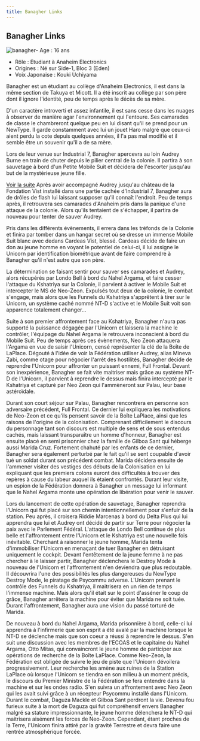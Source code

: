 ```yaml
---
title: Banagher Links
---
```


Banagher Links
--------------


![banagher](/images/stories/saga/unicorn/persos/civils/banagher.jpg)- Age : 16 ans  
- Rôle : Etudiant à Anaheim Electronics  
- Origines : Né sur Side-1, Bloc 3 (Eden)  
- Voix Japonaise : Kouki Uchiyama


Banagher est un étudiant au collège d'Anaheim Electronics, il est dans la même section de Takuya et Micott. Il a été inscrit au collège par son père dont il ignore l'identité, peu de temps après le décès de sa mère.


D'un caractère introverti et assez infantile, il est sans cesse dans les nuages à observer de manière agar l'environnement qui l'entoure. Ses camarades de classe le chambreront quelque peu en lui disant qu'il se prend pour un NewType. Il garde constamment avec lui un jouet Haro malgré que ceux-ci aient perdu la cote depuis quelques années, il l'a pas mal modifié et il semble être un souvenir qu'il a de sa mère.


Lors de leur venue sur Industrial 7, Banagher apercevra au loin Audrey Burne en train de chuter depuis le pilier central de la colonie. Il partira à son sauvetage à bord d'un Petite Mobile Suit et décidera de l'escorter jusqu'au but de la mystérieuse jeune fille.


[Voir la suite](javascript:spoiler();)
Après avoir accompagné Audrey jusqu'au château de la Fondation Vist installé dans une partie cachée d'Industrial 7, Banagher aura de drôles de flash lui laissant supposer qu'il connaît l'endroit. Peu de temps après, il retrouvera ses camarades d'Anaheim pris dans la panique d'une attaque de la colonie. Alors qu'ils tentaient de s'échapper, il partira de nouveau pour tenter de sauver Audrey.


Pris dans les différents évènements, il errera dans les tréfonds de la Colonie et finira par tomber dans un hangar secret où se dresse un immense Mobile Suit blanc avec dedans Cardeas Vist, blessé. Cardeas décide de faire un don au jeune homme en voyant le potentiel de celui-ci, il lui assigne le Unicorn par identification biométrique avant de faire comprendre à Banagher qu'il n'est autre que son père.


La détermination se faisant sentir pour sauver ses camarades et Audrey, alors récupérés par Londo Bell à bord du Nahel Argama, et faire cesser l'attaque du Kshatriya sur la Colonie, il parvient à activer le Mobile Suit et intercepter le MS de Neo-Zeon. Expulsés tout deux de la colonie, le combat s'engage, mais alors que les Funnels du Kshatriya s'apprêtent à tirer sur le Unicorn, un système caché nommé NT-D s'active et le Mobile Suit voit son apparence totalement changer...


Suite à son premier affrontement face au Kshatriya, Banagher n'aura pas supporté la puissance dégagée par l'Unicorn et laissera la machine le contrôler, l'équipage du Nahel Argama le retrouvera inconscient à bord du Mobile Suit. Peu de temps après ces évènements, Neo Zeon attaquera l'Argama en vue de saisir l'Unicorn, censé représenter la clé de la Boîte de LaPlace. Dégouté à l'idée de voir la Fédération utiliser Audrey, alias Mineva Zabi, comme otage pour négocier l'arrêt des hostilités, Banagher décide de reprendre l'Unicorn pour affronter un puissant ennemi, Full Frontal. Devant son inexpérience, Banagher se fait vite maitriser mais grâce au système NT-D de l'Unicorn, il parvient à reprendre le dessus mais finira intercepté par le Kshatriya et capturé par Neo Zeon qui l'ammèneront sur Palau, leur base astéroïdale.


Durant son court séjour sur Palau, Banagher rencontrera en personne son adversaire précédent, Full Frontal. Ce dernier lui expliquera les motivations de Neo-Zeon et ce qu'ils pensent savoir de la Boîte LaPlace, ainsi que les raisons de l'origine de la colonisation. Comprenant difficilement le discours du personnage tant son discours est multiple de sens et de sous entendus cachés, mais laissant transparaître un homme d'honneur, Banagher est ensuite placé en semi prisonnier chez la famille de Gilboa Sant qui héberge aussi Marida Cruz. Fortement chahuté par les enfants de ce dernier, Banagher sera également perturbé par le fait qu'il se sent coupable d'avoir tué un soldat durant son précédent combat. Marida décidera ensuite de l'ammener visiter des vestiges des débuts de la Colonisation en lui expliquant que les premiers colons euront des difficultés à trouver des repères à cause du labeur auquel ils étaient confrontés. Durant leur visite, un espion de la Fédération donnera à Banagher un message lui informant que le Nahel Argama monte une opération de libération pour venir le sauver.


Lors du lancement de cette opération de sauvetage, Banagher reprendra l'Unicorn qui fut placé sur son chemin intentionnellement pour s'enfuir de la station. Peu après, il croisera Riddie Marcenas à bord du Delta Plus qui lui apprendra que lui et Audrey ont décidé de partir sur Terre pour négocier la paix avec le Parlement Fédéral. L'attaque de Londo Bell continue de plus belle et l'affrontement entre l'Unicorn et le Kshatriya est une nouvelle fois inévitable. Cherchant à raisonner le jeune homme, Marida tenta d'immobiliser l'Unicorn en menaçant de tuer Banagher en détruisant uniquement le cockpit. Devant l'entêtement de la jeune femme à ne pas chercher à le laisser partir, Banagher déclenchera le Destroy Mode à nouveau de l'Unicorn et l'affrontement n'en deviendra que plus redoutable. Il découvrira l'une des possibilités les plus dangereuses du NewType Destroy Mode, le piratage de Psycommu adverse. L'Unicorn prenant le contrôle des Funnels du Kshatriya, il maitrisera en un rien de temps l'immense machine. Mais alors qu'il était sur le point d'asséner le coup de grâce, Banagher arrêtera la machine pour éviter que Marida ne soit tuée. Durant l'affrontement, Banagher aura une vision du passé torturé de Marida.


De nouveau à bord du Nahel Argama, Marida prisonnière à bord, celle-ci lui apprendra à l'infirmerie que son esprit a été avalé par la machine lorsque le NT-D se déclenche mais que son coeur a réussi à reprendre le dessus. S'en suit une discussion avec les membres de l'ECOAS et le capitaine du Nahel Argama, Otto Mitas, qui convaincront le jeune homme de participer aux opérations de recherche de la Boîte LaPlace. Comme Neo-Zeon, la Fédération est obligée de suivre le jeu de piste que l'Unicorn dévoilera progressivement. Leur recherche les amène aux ruines de la Station LaPlace où lorsque l'Unicorn se tiendra en son milieu à un moment précis, le discours du Premier Ministre de la Fédération se fera entendre dans la machine et sur les ondes radio. S'en suivra un affrontement avec Neo Zeon qui les avait suivi grâce à un récepteur Psycommu installé dans l'Unicorn. Durant le combat, Daguza Mackle et Gilboa Sant perdront la vie. Devenu fou furieux suite à la mort de Daguza qui fut compréhensif envers Banagher malgré sa stature impressionnante, le jeune homme délenchera le NT-D qui maitrisera aisément les forces de Neo-Zeon. Cependant, étant proches de la Terre, l'Unicorn finira attiré par la gravité Terrestre et devra faire une rentrée atmosphérique forcée.


